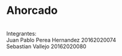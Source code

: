 # Ahorcado

<br/>Integrantes:
<br/>Juan Pablo Perea Hernandez 20162020074
<br/>Sebastian Vallejo 20162020080
